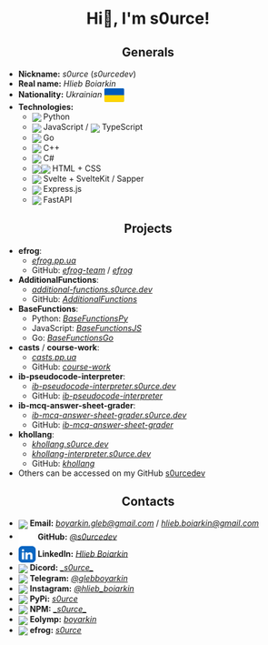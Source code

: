 # <center>Hi👋, I'm s0urce!</center>

## <center>Generals</center>

* **Nickname:** *s0urce* (*s0urcedev*)
* **Real name:** *Hlieb Boiarkin*
* **Nationality:** *Ukrainian* <img src="./icons/ukraine.svg" width=35px align=center>
* **Technologies:**
  * <img src="./icons/python.svg" width=35px align=center> Python
  * <img src="./icons/javascript.svg" width=35px align=center> JavaScript / <img src="./icons/typescript.svg" width=35px align=center> TypeScript
  * <img src="./icons/go.svg" width=35px align=center> Go
  * <img src="./icons/cpp.svg" width=35px align=center> C++
  * <img src="./icons/csharp.svg" width=35px align=center> C#
  * <img src="./icons/html.svg" width=35px align=center><img src="./icons/css.svg" width=35px align=center> HTML + CSS
  * <img src="./icons/svelte.svg" width=35px align=center> Svelte + SvelteKit / Sapper
  * <img src="./icons/express.png" width=30px align=center> Express.js
  * <img src="./icons/fastapi.svg" width=28px align=center> FastAPI

## <center>Projects</center>

* **efrog**:
  * *[efrog.pp.ua](https://efrog.pp.ua)*
  * GitHub: *[efrog-team](https://github.com/efrog-team)* / *[efrog](https://github.com/efrog-team/efrog)*
* **AdditionalFunctions**:
  * *[additional-functions.s0urce.dev](https://additional-functions.s0urce.dev)*
  * GitHub: *[AdditionalFunctions](https://github.com/s0urcedev/AdditionalFunctions)*
* **BaseFunctions**:
  * Python: *[BaseFunctionsPy](https://github.com/s0urcedev/BaseFunctionsPy)*
  * JavaScript: *[BaseFunctionsJS](https://github.com/s0urcedev/BaseFunctionsJS)*
  * Go: *[BaseFunctionsGo](https://github.com/s0urcedev/BaseFunctionsGo)*
* **casts** / **course-work**:
  * *[casts.pp.ua](https://casts.pp.ua)*
  * GitHub: *[course-work](https://github.com/s0urcedev/course-work)*
* **ib-pseudocode-interpreter**:
  * *[ib-pseudocode-interpreter.s0urce.dev](https://ib-pseudocode-interpreter.s0urce.dev)*
  * GitHub: *[ib-pseudocode-interpreter](https://github.com/s0urcedev/ib-pseudocode-interpreter)*
* **ib-mcq-answer-sheet-grader**:
  * *[ib-mcq-answer-sheet-grader.s0urce.dev](https://ib-mcq-answer-sheet-grader.s0urce.dev)*
  * GitHub: *[ib-mcq-answer-sheet-grader](https://github.com/s0urcedev/ib-mcq-answer-sheet-grader)*
* **khollang**:
  * *[khollang.s0urce.dev](https://khollang.s0urce.dev)*
  * *[khollang-interpreter.s0urce.dev](https://khollang-interpreter.s0urce.dev)*
  * GitHub: *[khollang](https://github.com/s0urcedev/khollang)*
* Others can be accessed on my GitHub [s0urcedev](https://github.com/s0urcedev)

## <center>Contacts</center>

* <img src="./icons/gmail.svg" width=30px align=center> **Email:** *<boyarkin.gleb@gmail.com>* / *<hlieb.boiarkin@gmail.com>*
* <img src="./icons/github.svg" width=30px align=center> **GitHub:** *[@s0urcedev](https://github.com/s0urcedev)*
* <img src="./icons/linkedin.svg" width=30px align=center> **LinkedIn:** *[Hlieb Boiarkin](https://www.linkedin.com/in/hlieb-boiarkin/)*
* <img src="./icons/discord.svg" width=30px align=center> **Dicord:** *[\_s0urce\_](https://discord.com/users/427731255140810754)*
* <img src="./icons/telegram.svg" width=30px align=center> **Telegram:** *[@glebboyarkin](https://t.me/glebboyarkin)*
* <img src="./icons/instagram.svg" width=30px align=center> **Instagram:** *[@hlieb_boiarkin](https://www.instagram.com/hlieb_boiarkin/)*
* <img src="./icons/pypi.svg" width=30px align=center> **PyPi:** *[s0urce](https://pypi.org/user/s0urce/)*
* <img src="./icons/npm.svg" width=30px align=center> **NPM:** *[\_s0urce\_](https://www.npmjs.com/~_s0urce_)*
* <img src="./icons/eolymp.png" width=30px align=center> **Eolymp:** *[boyarkin](https://www.eolymp.com/users/boyarkin)*
* <img src="./icons/efrog.png" width=30px align=center> **efrog:** *[s0urce](https://efrog.pp.ua/en/users/s0urce)*
